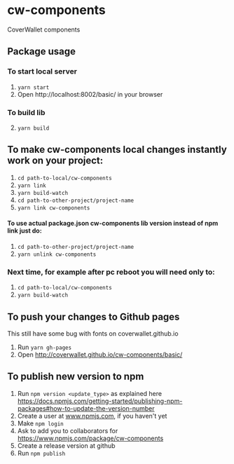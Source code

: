 # cw-components

CoverWallet components

## Package usage

### To start local server
1.  ```yarn start```
2.  Open http://localhost:8002/basic/ in your browser

### To build lib
2.  ```yarn build```

##  To make cw-components local changes instantly work on your project:

1. ```cd path-to-local/cw-components```
2. ```yarn link```
3. ```yarn build-watch```
4. ```cd path-to-other-project/project-name```
5. ```yarn link cw-components```

#### To use actual package.json cw-components lib version instead of npm link just do:

1. ```cd path-to-other-project/project-name```
2. ```yarn unlink cw-components```

### Next time, for example after pc reboot you will need only to:

1. ```cd path-to-local/cw-components```
2. ```yarn build-watch```


## To push your changes to Github pages
This still have some bug with fonts on coverwallet.github.io

1. Run ```yarn gh-pages```
2. Open http://coverwallet.github.io/cw-components/basic/

## To publish new version to npm

1. Run ```npm version <update_type>``` as explained here https://docs.npmjs.com/getting-started/publishing-npm-packages#how-to-update-the-version-number
2. Create a user at www.npmjs.com, if you haven't yet
3. Make ```npm login```
4. Ask to add you to collaborators for https://www.npmjs.com/package/cw-components
5. Create a release version at github
6. Run ```npm publish```

